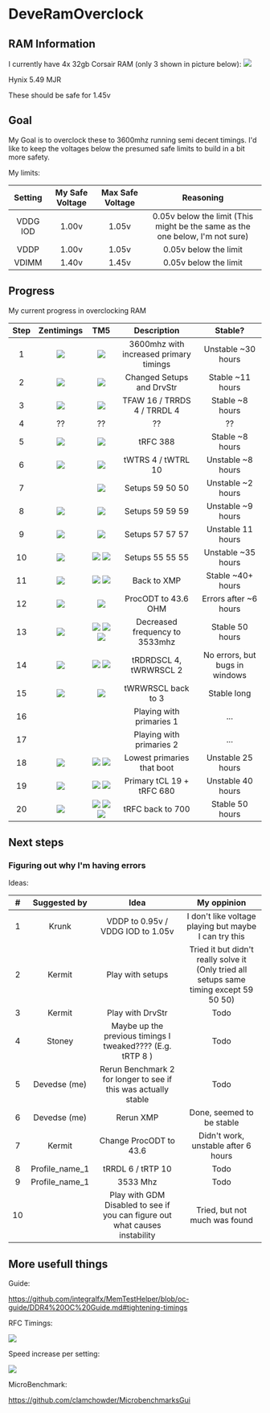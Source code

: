 # DeveRamOverclock

## RAM Information

I currently have 4x 32gb Corsair RAM (only 3 shown in picture below):
![](images/3ramsticks.png)

Hynix 5.49 MJR

These should be safe for 1.45v

## Goal

My Goal is to overclock these to 3600mhz running semi decent timings.
I'd like to keep the voltages below the presumed safe limits to build in a bit more safety.

My limits:

| Setting | My Safe Voltage | Max Safe Voltage | Reasoning |
|:-------:|:---------------:|:----------------:|:---------:|
| VDDG IOD | 1.00v | 1.05v | 0.05v below the limit (This might be the same as the one below, I'm not sure) |
| VDDP | 1.00v | 1.05v | 0.05v below the limit |
| VDIMM | 1.40v | 1.45v | 0.05v below the limit |

## Progress
My current progress in overclocking RAM

| Step | Zentimings | TM5 | Description | Stable? |
|:----:|:----------:|:---:|:-----------:|:-------:|
| 1 | ![](benchmarks/Zen_1_3600error.png) | ![](benchmarks/TM5_1_Witherrors.png) | 3600mhz with increased primary timings | Unstable ~30 hours |
| 2 | ![](benchmarks/Zen_2_noerror.png) | ![](benchmarks/TM5_2.png) | Changed Setups and DrvStr | Stable ~11 hours |
| 3 | ![](benchmarks/Zen_3.png) | ![](benchmarks/TM5_3_tFAW_TRRDS_TRRDL.png) | TFAW 16 / TRRDS 4 / TRRDL 4 | Stable ~8 hours |
| 4 | ?? | ?? | ?? | ?? |
| 5 | ![](benchmarks/Zen_5_TRFC.png) | ![](benchmarks/TM5_5.png) | tRFC 388 | Stable ~8 hours |
| 6 | ![](benchmarks/Zen_6_tWTRS.png) | ![](benchmarks/TM5_6.png) | tWTRS 4 / tWTRL 10 | Unstable ~8 hours |
| 7 |  | ![](benchmarks/TM5_7.png) | Setups 59 50 50 | Unstable ~2 hours |
| 8 | ![](benchmarks/Zen_8_SetupsenVddp.png) | ![](benchmarks/TM5_8_4herror.png) | Setups 59 59 59 | Unstable ~9 hours |
| 9 | ![](benchmarks/Zen_9_Setups57_3Errors.png) | ![](benchmarks/TM5_9_3Errors11hours.png) | Setups 57 57 57 | Unstable 11 hours |
| 10 | ![](benchmarks/Zen_10_Setups55_0Errors.png) | ![](benchmarks/TM5_10_NoError18hours.png) ![](benchmarks/TM5_10_part2Errorsafter35hours.png) | Setups 55 55 55 | Unstable ~35 hours |
| 11 | ![](benchmarks/Zen_11_0_ErrorsSoFar.png) | ![](benchmarks/TM5_11_0ErrorsSoFar.png) ![](benchmarks/TM5_11_0ErrorsSoFar2.png) | Back to XMP | Stable ~40+ hours |
| 12 | ![](benchmarks/Zen_12_ProcODT.png) | ![](benchmarks/TM5_12_ProcODT.png) | ProcODT to 43.6 OHM | Errors after ~6 hours |
| 13 | ![](benchmarks/Zen_13_Freq.png) | ![](benchmarks/TM5_13_FreqNoErrorsSoFar.png) ![](benchmarks/TM5_13_FreqNoErrorsSoFar2.png) ![](benchmarks/TM5_13_FreqNoErrorsSoFar3.png) | Decreased frequency to 3533mhz | Stable 50 hours |
| 14 | ![](benchmarks/Zen_14_tRDRDSCL_4_tWRWRSCL_2.png) | ![](benchmarks/TM5_14_8hoursnoerrors.png) ![](benchmarks/TM5_14_9hoursnoerrors2.png) | tRDRDSCL 4, tWRWRSCL 2 | No errors, but bugs in windows |
| 15 | ![](benchmarks/Zen_15_tWRWRSCL_3.png) | ![](benchmarks/TM5_15_tWRWRSCL_3.png) | tWRWRSCL back to 3 | Stable long |
| 16 |  |  | Playing with primaries 1 | ... |
| 17 |  |  | Playing with primaries 2 | ... |
| 18 | ![](benchmarks/Zen_18_Primaries.png) | ![](benchmarks/TM5_18_Primaries.png) ![](benchmarks/TM5_18_PrimariesUnstable.png) | Lowest primaries that boot | Unstable 25 hours |
| 19 | ![](benchmarks/Zen_19_PrimariesJust_tCL_tRFC.png) | ![](benchmarks/TM5_19_24hours.png) ![](benchmarks/TM5_19_11hours_1error.png) | Primary tCL 19 + tRFC 680 | Unstable 40 hours |
| 20 | ![](benchmarks/Zen_20_tRFC_backto700.png) | ![](benchmarks/TM5_20_15hours.png) ![](benchmarks/TM5_20_16hours.png) ![](benchmarks/TM5_20_19hours.png) | tRFC back to 700 | Stable 50 hours |

## Next steps

### Figuring out why I'm having errors

Ideas:

| # | Suggested by | Idea | My oppinion |
|:-:|:------------:|:----:|:-----------:|
| 1 | Krunk | VDDP to 0.95v / VDDG IOD to 1.05v | I don't like voltage playing but maybe I can try this |
| 2 | Kermit | Play with setups | Tried it but didn't really solve it (Only tried all setups same timing except 59 50 50) |
| 3 | Kermit | Play with DrvStr | Todo |
| 4 | Stoney | Maybe up the previous timings I tweaked???? (E.g. tRTP 8 ) | Todo |
| 5 | Devedse (me) | Rerun Benchmark 2 for longer to see if this was actually stable | Todo |
| 6 | Devedse (me) | Rerun XMP | Done, seemed to be stable |
| 7 | Kermit | Change ProcODT to 43.6 | Didn't work, unstable after 6 hours |
| 8 | Profile_name_1 | tRRDL 6 / tRTP 10 | Todo |
| 9 | Profile_name_1 | 3533 Mhz | Todo |
| 10 | | Play with GDM Disabled to see if you can figure out what causes instability | Tried, but not much was found |


## More usefull things

Guide:

https://github.com/integralfx/MemTestHelper/blob/oc-guide/DDR4%20OC%20Guide.md#tightening-timings

RFC Timings:

![](images/tRFC_v21.png)

Speed increase per setting:

![](images/speedincrease.png)

MicroBenchmark:

https://github.com/clamchowder/MicrobenchmarksGui
